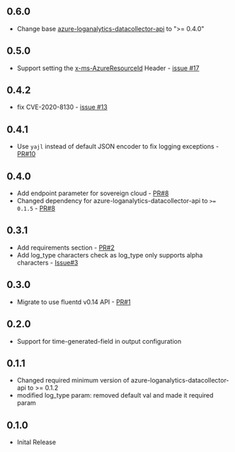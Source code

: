 ## 0.6.0
* Change base [azure-loganalytics-datacollector-api](https://github.com/yokawasa/azure-log-analytics-data-collector) to ">= 0.4.0"

## 0.5.0

* Support setting the [x-ms-AzureResourceId](https://docs.microsoft.com/en-us/azure/azure-monitor/platform/data-collector-api#request-headers) Header - [issue #17](https://github.com/yokawasa/fluent-plugin-azure-loganalytics/issues/17)

## 0.4.2
* fix CVE-2020-8130 - [issue #13](https://github.com/yokawasa/fluent-plugin-azure-loganalytics/issues/13)

## 0.4.1

* Use `yajl` instead of default JSON encoder to fix logging exceptions - [PR#10](https://github.com/yokawasa/fluent-plugin-azure-loganalytics/pull/10)

## 0.4.0

* Add endpoint parameter for sovereign cloud - [PR#8](https://github.com/yokawasa/fluent-plugin-azure-loganalytics/pull/8)
* Changed dependency for azure-loganalytics-datacollector-api to `>= 0.1.5` - [PR#8](https://github.com/yokawasa/fluent-plugin-azure-loganalytics/pull/8)

## 0.3.1

* Add requirements section - [PR#2](https://github.com/yokawasa/fluent-plugin-azure-loganalytics/pull/2)
* Add log_type characters check as log_type only supports alpha characters - [Issue#3](https://github.com/yokawasa/fluent-plugin-azure-loganalytics/issues/3)

## 0.3.0

* Migrate to use fluentd v0.14 API - [PR#1](https://github.com/yokawasa/fluent-plugin-azure-loganalytics/pull/1)

## 0.2.0
* Support for time-generated-field in output configuration

## 0.1.1
* Changed required minimum version of azure-loganalytics-datacollector-api to >= 0.1.2
* modified log_type param: removed default val and made it required param

## 0.1.0

* Inital Release
